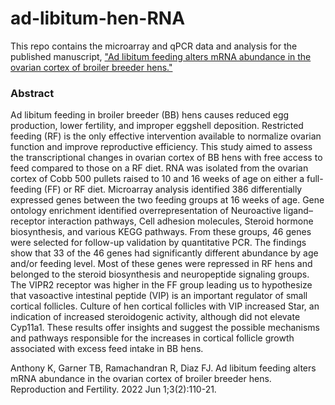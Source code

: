 # ad-libitum-hen-RNA

This repo contains the microarray and qPCR data and analysis for the published manuscript, <a href='https://raf.bioscientifica.com/view/journals/raf/3/2/RAF-21-0098.xml'>"Ad libitum feeding alters mRNA abundance in the ovarian cortex of broiler breeder hens."</a>

### Abstract

Ad libitum feeding in broiler breeder (BB) hens causes reduced egg production, lower fertility, and improper eggshell deposition. Restricted feeding (RF) is the only effective intervention available to normalize ovarian function and improve reproductive efficiency. This study aimed to assess the transcriptional changes in ovarian cortex of BB hens with free access to feed compared to those on a RF diet. RNA was isolated from the ovarian cortex of Cobb 500 pullets raised to 10 and 16 weeks of age on either a full-feeding (FF) or RF diet. Microarray analysis identified 386 differentially expressed genes between the two feeding groups at 16 weeks of age. Gene ontology enrichment identified overrepresentation of Neuroactive ligand–receptor interaction pathways, Cell adhesion molecules, Steroid hormone biosynthesis, and various KEGG pathways. From these groups, 46 genes were selected for follow-up validation by quantitative PCR. The findings show that 33 of the 46 genes had significantly different abundance by age and/or feeding level. Most of these genes were repressed in RF hens and belonged to the steroid biosynthesis and neuropeptide signaling groups. The VIPR2 receptor was higher in the FF group leading us to hypothesize that vasoactive intestinal peptide (VIP) is an important regulator of small cortical follicles. Culture of hen cortical follicles with VIP increased Star, an indication of increased steroidogenic activity, although did not elevate Cyp11a1. These results offer insights and suggest the possible mechanisms and pathways responsible for the increases in cortical follicle growth associated with excess feed intake in BB hens.

Anthony K, Garner TB, Ramachandran R, Diaz FJ. Ad libitum feeding alters mRNA abundance in the ovarian cortex of broiler breeder hens. Reproduction and Fertility. 2022 Jun 1;3(2):110-21.

